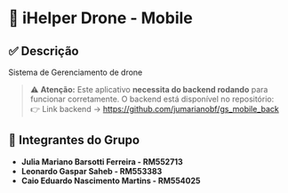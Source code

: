 # 🦷 iHelper Drone - Mobile

## ✅ Descrição

Sistema de Gerenciamento de drone

> ⚠️ **Atenção:** Este aplicativo **necessita do backend rodando** para funcionar corretamente. O backend está disponível no repositório:  
👉 Link backend -> https://github.com/jumarianobf/gs_mobile_back


## 👥 Integrantes do Grupo

- **Julia Mariano Barsotti Ferreira - RM552713**  
- **Leonardo Gaspar Saheb - RM553383**  
- **Caio Eduardo Nascimento Martins - RM554025**  

